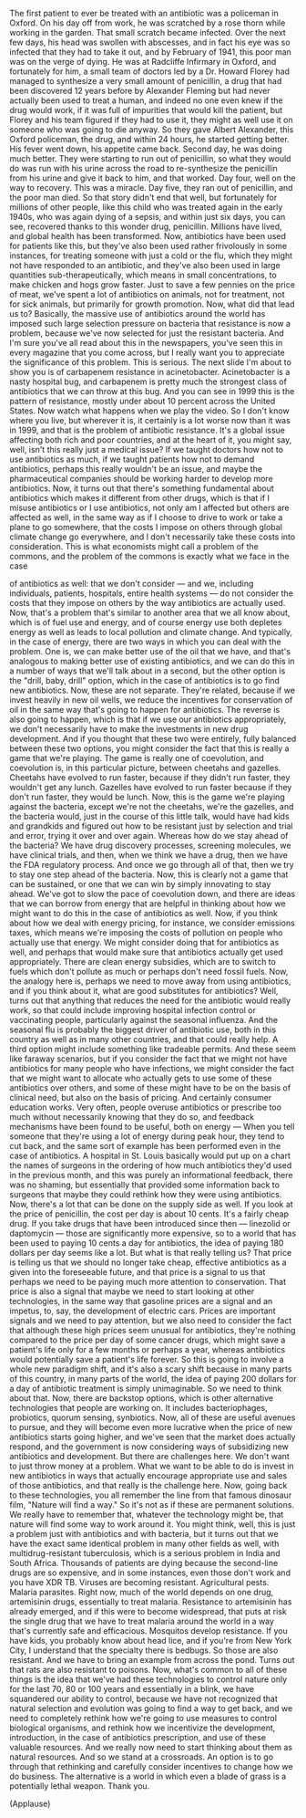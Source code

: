 
The first patient to ever be 
treated with an antibiotic
was a policeman in Oxford.
On his day off from work,
he was scratched by a rose thorn
while working in the garden.
That small scratch became infected.
Over the next few days, 
his head was swollen
with abscesses,
and in fact his eye was so infected
that they had to take it out,
and by February of 1941,
this poor man was on the verge of dying.
He was at Radcliffe Infirmary in Oxford,
and fortunately for him,
a small team of doctors
led by a Dr. Howard Florey
had managed to synthesize
a very small amount of penicillin,
a drug that had been discovered
12 years before by Alexander Fleming
but had never actually been 
used to treat a human,
and indeed no one even 
knew if the drug would work,
if it was full of impurities 
that would kill the patient,
but Florey and his team figured
if they had to use it, 
they might as well use it
on someone who was going to die anyway.
So they gave Albert Alexander,
this Oxford policeman, the drug,
and within 24 hours,
he started getting better.
His fever went down, 
his appetite came back.
Second day, he was doing much better.
They were starting to 
run out of penicillin,
so what they would do 
was run with his urine
across the road to re-synthesize 
the penicillin from his urine
and give it back to him,
and that worked.
Day four, well on the way to recovery.
This was a miracle.
Day five, they ran out of penicillin,
and the poor man died.
So that story didn&#39;t end that well,
but fortunately for 
millions of other people,
like this child who was treated 
again in the early 1940s,
who was again dying of a sepsis,
and within just six days, you can see,
recovered thanks to this 
wonder drug, penicillin.
Millions have lived,
and global health has been transformed.
Now, antibiotics have been used
for patients like this,
but they&#39;ve also been 
used rather frivolously
in some instances,
for treating someone 
with just a cold or the flu,
which they might not have 
responded to an antibiotic,
and they&#39;ve also been 
used in large quantities
sub-therapeutically, which
means in small concentrations,
to make chicken and hogs grow faster.
Just to save a few pennies
on the price of meat,
we&#39;ve spent a lot of 
antibiotics on animals,
not for treatment, not for sick animals,
but primarily for growth promotion.
Now, what did that lead us to?
Basically, the massive use of antibiotics
around the world
has imposed such large
selection pressure on bacteria
that resistance is now a problem,
because we&#39;ve now selected for just
the resistant bacteria.
And I&#39;m sure you&#39;ve all read
about this in the newspapers,
you&#39;ve seen this in every magazine
that you come across,
but I really want you to appreciate
the significance of this problem.
This is serious.
The next slide I&#39;m about to show you is 
of carbapenem resistance in acinetobacter.
Acinetobacter is a nasty hospital bug,
and carbapenem is pretty much
the strongest class of antibiotics
that we can throw at this bug.
And you can see in 1999
this is the pattern of resistance,
mostly under about 10 percent
across the United States.
Now watch what happens 
when we play the video.
So I don&#39;t know where you live,
but wherever it is, it certainly is a lot worse now
than it was in 1999,
and that is the problem of antibiotic resistance.
It&#39;s a global issue
affecting both rich and poor countries,
and at the heart of it, 
you might say, well,
isn&#39;t this really just a medical issue?
If we taught doctors how not 
to use antibiotics as much,
if we taught patients how 
not to demand antibiotics,
perhaps this really wouldn&#39;t be an issue,
and maybe the pharmaceutical companies
should be working harder to develop
more antibiotics.
Now, it turns out that there&#39;s something 
fundamental about antibiotics
which makes it different from other drugs,
which is that if I misuse antibiotics
or I use antibiotics,
not only am I affected but 
others are affected as well,
in the same way as if I 
choose to drive to work
or take a plane to go somewhere,
that the costs I impose on others
through global climate change go everywhere,
and I don&#39;t necessarily take
these costs into consideration.
This is what economists might 
call a problem of the commons,
and the problem of the commons is exactly
what we face in the case 

of antibiotics as well:
that we don&#39;t consider —
and we, including individuals, patients,
hospitals, entire health systems —
do not consider the costs 
that they impose on others
by the way antibiotics are actually used.
Now, that&#39;s a problem that&#39;s similar
to another area that we all know about,
which is of fuel use and energy,
and of course energy use
both depletes energy as well as
leads to local pollution 
and climate change.
And typically, in the case of energy,
there are two ways in which
you can deal with the problem.
One is, we can make better
use of the oil that we have,
and that&#39;s analogous to making better use
of existing antibiotics,
and we can do this in a number of ways
that we&#39;ll talk about in a second,
but the other option is the 
&quot;drill, baby, drill&quot; option,
which in the case of antibiotics 
is to go find new antibiotics.
Now, these are not separate.
They&#39;re related, because if we invest heavily
in new oil wells,
we reduce the incentives 
for conservation of oil
in the same way that&#39;s going 
to happen for antibiotics.
The reverse is also going 
to happen, which is that
if we use our antibiotics appropriately,
we don&#39;t necessarily have 
to make the investments
in new drug development.
And if you thought that these two were entirely,
fully balanced between these two options,
you might consider the fact that
this is really a game that we&#39;re playing.
The game is really one of coevolution,
and coevolution is, in 
this particular picture,
between cheetahs and gazelles.
Cheetahs have evolved to run faster,
because if they didn&#39;t run faster,
they wouldn&#39;t get any lunch.
Gazelles have evolved to run faster because
if they don&#39;t run faster, they would be lunch.
Now, this is the game we&#39;re
playing against the bacteria,
except we&#39;re not the cheetahs,
we&#39;re the gazelles,
and the bacteria would,
just in the course of this little talk,
would have had kids and grandkids
and figured out how to be resistant
just by selection and trial and error,
trying it over and over again.
Whereas how do we stay 
ahead of the bacteria?
We have drug discovery processes,
screening molecules,
we have clinical trials,
and then, when we think we have a drug,
then we have the FDA regulatory process.
And once we go through all of that,
then we try to stay one step ahead
of the bacteria.
Now, this is clearly not a 
game that can be sustained,
or one that we can win
by simply innovating to stay ahead.
We&#39;ve got to slow the pace of coevolution down,
and there are ideas that we 
can borrow from energy
that are helpful in thinking about
how we might want to do this in the case
of antibiotics as well.
Now, if you think about how we deal with
energy pricing, for instance,
we consider emissions taxes,
which means we&#39;re imposing 
the costs of pollution
on people who actually use that energy.
We might consider doing that for antibiotics as well,
and perhaps that would make sure that antibiotics
actually get used appropriately.
There are clean energy subsidies,
which are to switch to fuels
which don&#39;t pollute as much
or perhaps don&#39;t need fossil fuels.
Now, the analogy here is, perhaps we need
to move away from using antibiotics,
and if you think about it, what are 
good substitutes for antibiotics?
Well, turns out that anything that reduces
the need for the antibiotic would really work,
so that could include improving
hospital infection control
or vaccinating people,
particularly against 
the seasonal influenza.
And the seasonal flu is probably
the biggest driver of antibiotic use,
both in this country as well
as in many other countries,
and that could really help.
A third option might include
something like tradeable permits.
And these seem like faraway scenarios,
but if you consider the 
fact that we might not
have antibiotics for many 
people who have infections,
we might consider the fact that we might
want to allocate who actually gets to use
some of these antibiotics over others,
and some of these might have to
be on the basis of clinical need,
but also on the basis of pricing.
And certainly consumer education works.
Very often, people overuse antibiotics
or prescribe too much without necessarily
knowing that they do so,
and feedback mechanisms
have been found to be useful,
both on energy —
When you tell someone that they&#39;re using
a lot of energy during peak hour,
they tend to cut back,
and the same sort of example has been performed
even in the case of antibiotics.
A hospital in St. Louis basically would put up
on a chart the names of surgeons
in the ordering of how much antibiotics they&#39;d used
in the previous month,
and this was purely an 
informational feedback,
there was no shaming,
but essentially that provided 
some information back
to surgeons that maybe they could rethink
how they were using antibiotics.
Now, there&#39;s a lot that can be done
on the supply side as well.
If you look at the price of penicillin,
the cost per day is about 10 cents.
It&#39;s a fairly cheap drug.
If you take drugs that have
been introduced since then —
linezolid or daptomycin —
those are significantly more expensive,
so to a world that has been used to
paying 10 cents a day for antibiotics,
the idea of paying 180 dollars per day
seems like a lot.
But what is that really telling us?
That price is telling us
that we should no longer
take cheap, effective 
antibiotics as a given
into the foreseeable future,
and that price is a signal to us
that perhaps we need to be paying
much more attention to conservation.
That price is also a signal
that maybe we need to start
looking at other technologies,
in the same way that 
gasoline prices are a signal
and an impetus, to, say,
the development of electric cars.
Prices are important signals
and we need to pay attention,
but we also need to consider the fact that
although these high prices
seem unusual for antibiotics,
they&#39;re nothing compared to the price per day
of some cancer drugs,
which might save a patient&#39;s life only
for a few months or perhaps a year,
whereas antibiotics would potentially
save a patient&#39;s life forever.
So this is going to involve
a whole new paradigm shift,
and it&#39;s also a scary shift because
in many parts of this country,
in many parts of the world,
the idea of paying 200 dollars
for a day of antibiotic treatment
is simply unimaginable.
So we need to think about that.
Now, there are backstop options,
which is other alternative technologies
that people are working on.
It includes bacteriophages, probiotics,
quorum sensing, synbiotics.
Now, all of these are useful avenues to pursue,
and they will become even more lucrative
when the price of new 
antibiotics starts going higher,
and we&#39;ve seen that the
market does actually respond,
and the government is now considering
ways of subsidizing new 
antibiotics and development.
But there are challenges here.
We don&#39;t want to just throw money at a problem.
What we want to be able to do
is invest in new antibiotics
in ways that actually encourage
appropriate use and sales of those antibiotics,
and that really is the challenge here.
Now, going back to these technologies,
you all remember the line from that famous
dinosaur film, &quot;Nature will find a way.&quot;
So it&#39;s not as if these are 
permanent solutions.
We really have to remember that,
whatever the technology might be,
that nature will find some 
way to work around it.
You might think, well, 
this is just a problem
just with antibiotics and with bacteria,
but it turns out that we 
have the exact same
identical problem in 
many other fields as well,
with multidrug-resistant tuberculosis,
which is a serious problem 
in India and South Africa.
Thousands of patients are dying because
the second-line drugs are so expensive,
and in some instances, even those don&#39;t work
and you have XDR TB.
Viruses are becoming resistant.
Agricultural pests. Malaria parasites.
Right now, much of the world depends on
one drug, artemisinin drugs,
essentially to treat malaria.
Resistance to artemisinin has already emerged,
and if this were to become widespread,
that puts at risk
the single drug that we have to 
treat malaria around the world
in a way that&#39;s currently 
safe and efficacious.
Mosquitos develop resistance.
If you have kids, you probably 
know about head lice,
and if you&#39;re from New York City,
I understand that the 
specialty there is bedbugs.
So those are also resistant.
And we have to bring an
example from across the pond.
Turns out that rats are 
also resistant to poisons.
Now, what&#39;s common 
to all of these things is
the idea that we&#39;ve had these technologies
to control nature only for 
the last 70, 80 or 100 years
and essentially in a blink,
we have squandered our ability to control,
because we have not recognized
that natural selection and 
evolution was going to find
a way to get back,
and we need to completely rethink
how we&#39;re going to use
measures to control biological organisms,
and rethink how we incentivize
the development, introduction,
in the case of antibiotics prescription,
and use of these valuable resources.
And we really now need to 
start thinking about them
as natural resources.
And so we stand at a crossroads.
An option is to go through that rethinking
and carefully consider incentives
to change how we do business.
The alternative is
a world in which even a blade of grass
is a potentially lethal weapon.
Thank you.

(Applause)

